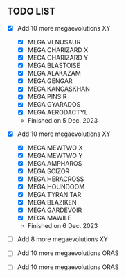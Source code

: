 ## TODO LIST
- [x]  Add 10 more megaevolutions XY  
    - [x] MEGA VENUSAUR
    - [x] MEGA CHARIZARD X
    - [x] MEGA CHARIZARD Y
    - [x] MEGA BLASTOISE
    - [x] MEGA ALAKAZAM
    - [x] MEGA GENGAR
    - [x] MEGA KANGASKHAN
    - [x] MEGA PINSIR
    - [x] MEGA GYARADOS
    - [x] MEGA AERODACTYL
    - Finished on 5 Dec. 2023

- [x] Add 10 more megaevolutions XY
    - [x] MEGA MEWTWO X
    - [x] MEGA MEWTWO Y
    - [x] MEGA AMPHAROS
    - [x] MEGA SCIZOR
    - [x] MEGA HERACROSS
    - [x] MEGA HOUNDOOM
    - [x] MEGA TYRANITAR
    - [x] MEGA BLAZIKEN
    - [x] MEGA GARDEVOIR
    - [x] MEGA MAWILE
    - Finished on 6 Dec. 2023
    
- [ ] Add 8 more megaevolutions XY
- [ ] Add 10 more megaevolutions ORAS
- [ ] Add 10 more megaevolutions ORAS